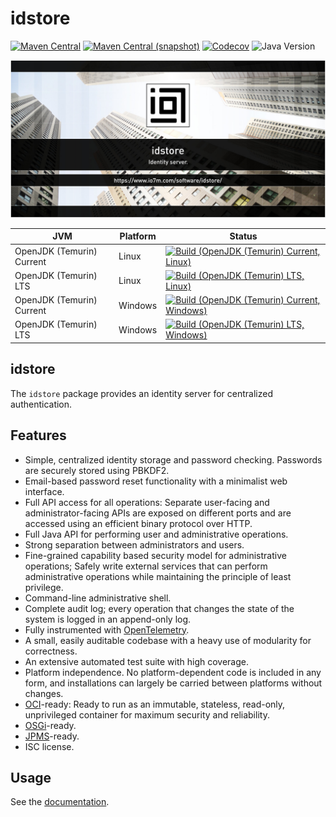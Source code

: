 idstore
===

[![Maven Central](https://img.shields.io/maven-central/v/com.io7m.idstore/com.io7m.idstore.svg?style=flat-square)](http://search.maven.org/#search%7Cga%7C1%7Cg%3A%22com.io7m.idstore%22)
[![Maven Central (snapshot)](https://img.shields.io/nexus/s/com.io7m.idstore/com.io7m.idstore?server=https%3A%2F%2Fs01.oss.sonatype.org&style=flat-square)](https://s01.oss.sonatype.org/content/repositories/snapshots/com/io7m/idstore/)
[![Codecov](https://img.shields.io/codecov/c/github/io7m-com/idstore.svg?style=flat-square)](https://codecov.io/gh/io7m-com/idstore)
![Java Version](https://img.shields.io/badge/21-java?label=java&color=e6c35c)

![com.io7m.idstore](./src/site/resources/idstore.jpg?raw=true)

| JVM | Platform | Status |
|-----|----------|--------|
| OpenJDK (Temurin) Current | Linux | [![Build (OpenJDK (Temurin) Current, Linux)](https://img.shields.io/github/actions/workflow/status/io7m-com/idstore/main.linux.temurin.current.yml)](https://www.github.com/io7m-com/idstore/actions?query=workflow%3Amain.linux.temurin.current)|
| OpenJDK (Temurin) LTS | Linux | [![Build (OpenJDK (Temurin) LTS, Linux)](https://img.shields.io/github/actions/workflow/status/io7m-com/idstore/main.linux.temurin.lts.yml)](https://www.github.com/io7m-com/idstore/actions?query=workflow%3Amain.linux.temurin.lts)|
| OpenJDK (Temurin) Current | Windows | [![Build (OpenJDK (Temurin) Current, Windows)](https://img.shields.io/github/actions/workflow/status/io7m-com/idstore/main.windows.temurin.current.yml)](https://www.github.com/io7m-com/idstore/actions?query=workflow%3Amain.windows.temurin.current)|
| OpenJDK (Temurin) LTS | Windows | [![Build (OpenJDK (Temurin) LTS, Windows)](https://img.shields.io/github/actions/workflow/status/io7m-com/idstore/main.windows.temurin.lts.yml)](https://www.github.com/io7m-com/idstore/actions?query=workflow%3Amain.windows.temurin.lts)|

## idstore

The `idstore` package provides an identity server for centralized
authentication.

## Features

* Simple, centralized identity storage and password checking. Passwords are
  securely stored using PBKDF2.
* Email-based password reset functionality with a minimalist web interface.
* Full API access for all operations: Separate user-facing and
  administrator-facing APIs are exposed on different ports and are accessed
  using an efficient binary protocol over HTTP.
* Full Java API for performing user and administrative operations.
* Strong separation between administrators and users.
* Fine-grained capability based security model for administrative operations;
  Safely write external services that can perform administrative operations
  while maintaining the principle of least privilege.
* Command-line administrative shell.
* Complete audit log; every operation that changes the state of the system is
  logged in an append-only log.
* Fully instrumented with [OpenTelemetry](https://opentelemetry.io/).
* A small, easily auditable codebase with a heavy use of modularity for
  correctness.
* An extensive automated test suite with high coverage.
* Platform independence. No platform-dependent code is included in any form,
  and installations can largely be carried between platforms without changes.
* [OCI](https://opencontainers.org/)-ready: Ready to run as an immutable,
  stateless, read-only, unprivileged container for maximum security and
  reliability.
* [OSGi](https://www.osgi.org/)-ready.
* [JPMS](https://en.wikipedia.org/wiki/Java_Platform_Module_System)-ready.
* ISC license.

## Usage

See the [documentation](https://www.io7m.com/software/idstore).

